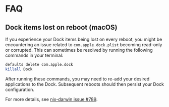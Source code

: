 # FAQ

## Dock items lost on reboot (macOS)
If you experience your Dock items being lost on every reboot, you might be encountering an issue related to `com.apple.dock.plist` becoming read-only or corrupted. This can sometimes be resolved by running the following commands in your terminal:

```bash
defaults delete com.apple.dock
killall Dock
```

After running these commands, you may need to re-add your desired applications to the Dock. Subsequent reboots should then persist your Dock configuration.

For more details, see [nix-darwin issue #789](https://github.com/LnL7/nix-darwin/issues/789).
